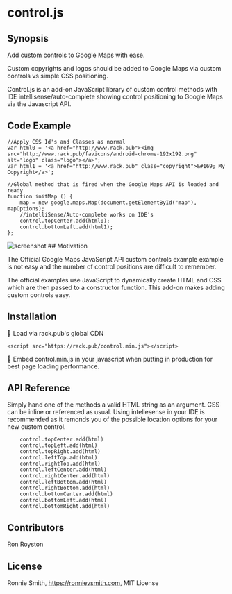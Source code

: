 # control.js
## Synopsis

Add custom controls to Google Maps with ease.  

Custom copyrights and logos should be added to Google Maps via custom controls vs simple CSS positioning.

Control.js is an add-on JavaScript library of custom control methods with IDE intellisense/auto-complete showing control positioning to Google Maps via the Javascript API.

## Code Example
```
//Apply CSS Id's and Classes as normal
var html0 = '<a href="http://www.rack.pub"><img src="http://www.rack.pub/favicons/android-chrome-192x192.png" alt="logo" class="logo"></a>';
var html1 = '<a href="http://www.rack.pub" class="copyright">&#169; My Copyright</a>';

//Global method that is fired when the Google Maps API is loaded and ready
function initMap () {
    map = new google.maps.Map(document.getElementById("map"), mapOptions);
    //intelliSense/Auto-complete works on IDE's
    control.topCenter.add(html0);
    control.bottomLeft.add(html1);
};
```
<img src="https://ronnievsmith.com/media/control-js-screenshot.jpg" alt="screenshot">
## Motivation

The Official Google Maps JavaScript API custom controls example example is not easy and the number of control positions are difficult to remember.  

The official examples use JavaScript to dynamically create HTML and CSS which are then passed to a constructor function.  This add-on makes adding custom controls easy. 

## Installation

:checkered_flag: Load via rack.pub's global CDN

`<script src="https://rack.pub/control.min.js"></script>`

:rocket:  Embed control.min.js in your javascript when putting in production for best page loading performance.

## API Reference

Simply hand one of the methods a valid HTML string as an argument. CSS can be inline or referenced as usual.  Using intellesense in your IDE is recommended as it remonds you of the possible location options for your new custom control.

```
    control.topCenter.add(html)
    control.topLeft.add(html)
    control.topRight.add(html)
    control.leftTop.add(html)
    control.rightTop.add(html)
    control.leftCenter.add(html)
    control.rightCenter.add(html)
    control.leftBottom.add(html)
    control.rightBottom.add(html)
    control.bottomCenter.add(html)
    control.bottomLeft.add(html)
    control.bottomRight.add(html)
```
## Contributors

Ron Royston

## License

Ronnie Smith, https://ronnievsmith.com, MIT License